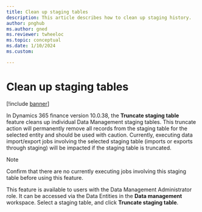```yaml
---
title: Clean up staging tables
description: This article describes how to clean up staging history. 
author: pnghub
ms.author: gned
ms.reviewer: twheeloc
ms.topic: conceptual
ms.date: 1/10/2024
ms.custom:

---
```


# Clean up staging tables

[!include [banner](../includes/banner.md)]

In Dynamics 365 finance version 10.0.38, the **Truncate staging table** feature cleans up individual Data Management staging tables. This truncate action will permanently remove all records from the staging 
table for the selected entity and should be used with caution. Currently, executing data import/export jobs involving the selected staging table (imports or exports through staging) will be impacted if the staging 
table is truncated.  

>[!Note]
> Confirm that there are no currently executing jobs involving this staging table before using this feature. 

This feature is available to users with the Data Management Administrator role. It can be accessed via the Data Entities in the **Data management** workspace. Select a staging table, and click **Truncate 
staging table**. 
